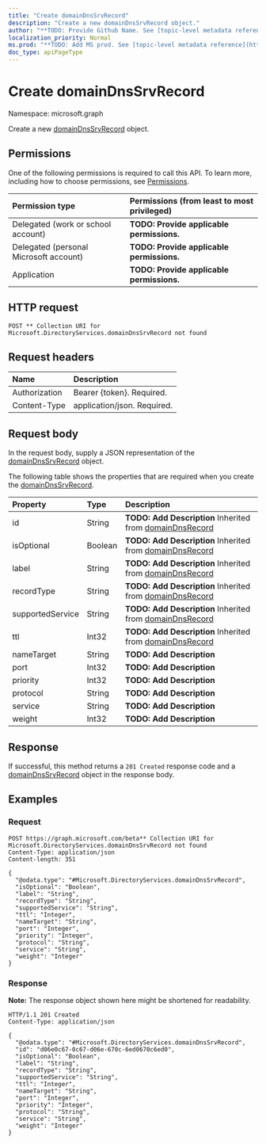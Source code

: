 ```yaml
---
title: "Create domainDnsSrvRecord"
description: "Create a new domainDnsSrvRecord object."
author: "**TODO: Provide Github Name. See [topic-level metadata reference](https://msgo.azurewebsites.net/add/document/guidelines/metadata.html#topic-level-metadata)**"
localization_priority: Normal
ms.prod: "**TODO: Add MS prod. See [topic-level metadata reference](https://msgo.azurewebsites.net/add/document/guidelines/metadata.html#topic-level-metadata)**"
doc_type: apiPageType
---
```


# Create domainDnsSrvRecord
Namespace: microsoft.graph

Create a new [domainDnsSrvRecord](../resources/domaindnssrvrecord.md) object.

## Permissions
One of the following permissions is required to call this API. To learn more, including how to choose permissions, see [Permissions](/graph/permissions-reference).

|Permission type|Permissions (from least to most privileged)|
|:---|:---|
|Delegated (work or school account)|**TODO: Provide applicable permissions.**|
|Delegated (personal Microsoft account)|**TODO: Provide applicable permissions.**|
|Application|**TODO: Provide applicable permissions.**|

## HTTP request

<!-- {
  "blockType": "ignored"
}
-->
``` http
POST ** Collection URI for Microsoft.DirectoryServices.domainDnsSrvRecord not found
```

## Request headers
|Name|Description|
|:---|:---|
|Authorization|Bearer {token}. Required.|
|Content-Type|application/json. Required.|

## Request body
In the request body, supply a JSON representation of the [domainDnsSrvRecord](../resources/domaindnssrvrecord.md) object.

The following table shows the properties that are required when you create the [domainDnsSrvRecord](../resources/domaindnssrvrecord.md).

|Property|Type|Description|
|:---|:---|:---|
|id|String|**TODO: Add Description** Inherited from [domainDnsRecord](../resources/domaindnsrecord.md)|
|isOptional|Boolean|**TODO: Add Description** Inherited from [domainDnsRecord](../resources/domaindnsrecord.md)|
|label|String|**TODO: Add Description** Inherited from [domainDnsRecord](../resources/domaindnsrecord.md)|
|recordType|String|**TODO: Add Description** Inherited from [domainDnsRecord](../resources/domaindnsrecord.md)|
|supportedService|String|**TODO: Add Description** Inherited from [domainDnsRecord](../resources/domaindnsrecord.md)|
|ttl|Int32|**TODO: Add Description** Inherited from [domainDnsRecord](../resources/domaindnsrecord.md)|
|nameTarget|String|**TODO: Add Description**|
|port|Int32|**TODO: Add Description**|
|priority|Int32|**TODO: Add Description**|
|protocol|String|**TODO: Add Description**|
|service|String|**TODO: Add Description**|
|weight|Int32|**TODO: Add Description**|



## Response

If successful, this method returns a `201 Created` response code and a [domainDnsSrvRecord](../resources/domaindnssrvrecord.md) object in the response body.

## Examples

### Request
<!-- {
  "blockType": "request",
  "name": "create_domaindnssrvrecord_from_"
}
-->
``` http
POST https://graph.microsoft.com/beta** Collection URI for Microsoft.DirectoryServices.domainDnsSrvRecord not found
Content-Type: application/json
Content-length: 351

{
  "@odata.type": "#Microsoft.DirectoryServices.domainDnsSrvRecord",
  "isOptional": "Boolean",
  "label": "String",
  "recordType": "String",
  "supportedService": "String",
  "ttl": "Integer",
  "nameTarget": "String",
  "port": "Integer",
  "priority": "Integer",
  "protocol": "String",
  "service": "String",
  "weight": "Integer"
}
```


### Response
**Note:** The response object shown here might be shortened for readability.
<!-- {
  "blockType": "response",
  "truncated": true,
  "@odata.type": "Microsoft.DirectoryServices.domainDnsSrvRecord"
}
-->
``` http
HTTP/1.1 201 Created
Content-Type: application/json

{
  "@odata.type": "#Microsoft.DirectoryServices.domainDnsSrvRecord",
  "id": "d06e0c67-0c67-d06e-670c-6ed0670c6ed0",
  "isOptional": "Boolean",
  "label": "String",
  "recordType": "String",
  "supportedService": "String",
  "ttl": "Integer",
  "nameTarget": "String",
  "port": "Integer",
  "priority": "Integer",
  "protocol": "String",
  "service": "String",
  "weight": "Integer"
}
```

